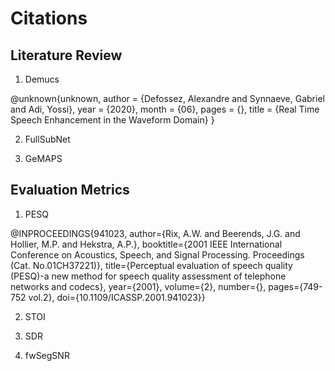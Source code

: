 # Citations

## Literature Review
1. Demucs

@unknown{unknown,
author = {Defossez, Alexandre and Synnaeve, Gabriel and Adi, Yossi},
year = {2020},
month = {06},
pages = {},
title = {Real Time Speech Enhancement in the Waveform Domain}
}

2. FullSubNet


3. GeMAPS


## Evaluation Metrics
1. PESQ 

@INPROCEEDINGS{941023,  author={Rix, A.W. and Beerends, J.G. and Hollier, M.P. and Hekstra, A.P.},  booktitle={2001 IEEE International Conference on Acoustics, Speech, and Signal Processing. Proceedings (Cat. No.01CH37221)},   title={Perceptual evaluation of speech quality (PESQ)-a new method for speech quality assessment of telephone networks and codecs},   year={2001},  volume={2},  number={},  pages={749-752 vol.2},  doi={10.1109/ICASSP.2001.941023}}

2. STOI


3. SDR


4. fwSegSNR




